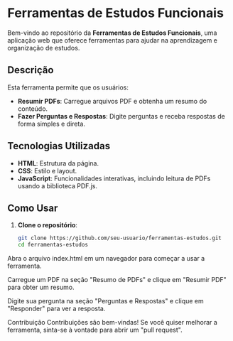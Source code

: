 # Ferramentas de Estudos Funcionais

Bem-vindo ao repositório da **Ferramentas de Estudos Funcionais**, uma aplicação web que oferece ferramentas para ajudar na aprendizagem e organização de estudos.

## Descrição

Esta ferramenta permite que os usuários:

- **Resumir PDFs**: Carregue arquivos PDF e obtenha um resumo do conteúdo.
- **Fazer Perguntas e Respostas**: Digite perguntas e receba respostas de forma simples e direta.

## Tecnologias Utilizadas

- **HTML**: Estrutura da página.
- **CSS**: Estilo e layout.
- **JavaScript**: Funcionalidades interativas, incluindo leitura de PDFs usando a biblioteca PDF.js.

## Como Usar

1. **Clone o repositório**:
   ```bash
   git clone https://github.com/seu-usuario/ferramentas-estudos.git
   cd ferramentas-estudos
Abra o arquivo index.html em um navegador para começar a usar a ferramenta.

Carregue um PDF na seção "Resumo de PDFs" e clique em "Resumir PDF" para obter um resumo.

Digite sua pergunta na seção "Perguntas e Respostas" e clique em "Responder" para ver a resposta.

Contribuição
Contribuições são bem-vindas! Se você quiser melhorar a ferramenta, sinta-se à vontade para abrir um "pull request".
